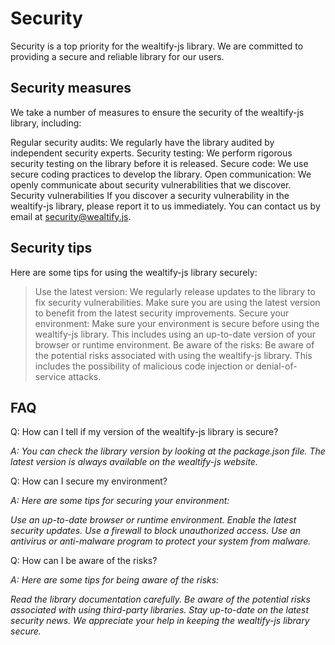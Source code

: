 # Security
Security is a top priority for the wealtify-js library. We are committed to providing a secure and reliable library for our users.

## Security measures
We take a number of measures to ensure the security of the wealtify-js library, including:

Regular security audits: We regularly have the library audited by independent security experts.
Security testing: We perform rigorous security testing on the library before it is released.
Secure code: We use secure coding practices to develop the library.
Open communication: We openly communicate about security vulnerabilities that we discover.
Security vulnerabilities
If you discover a security vulnerability in the wealtify-js library, please report it to us immediately. You can contact us by email at security@wealtify.js.

## Security tips
Here are some tips for using the wealtify-js library securely:

> Use the latest version: We regularly release updates to the library to fix security vulnerabilities. Make sure you are using the latest version to benefit from the latest security improvements.
> Secure your environment: Make sure your environment is secure before using the wealtify-js library. This includes using an up-to-date version of your browser or runtime environment.
Be aware of the risks: Be aware of the potential risks associated with using the wealtify-js library. This includes the possibility of malicious code injection or denial-of-service attacks.

## FAQ
Q: How can I tell if my version of the wealtify-js library is secure?

*A: You can check the library version by looking at the package.json file. The latest version is always available on the wealtify-js website.*

Q: How can I secure my environment?

*A: Here are some tips for securing your environment:*

*Use an up-to-date browser or runtime environment.*
*Enable the latest security updates.*
*Use a firewall to block unauthorized access.*
*Use an antivirus or anti-malware program to protect your system from malware.*

Q: How can I be aware of the risks?

*A: Here are some tips for being aware of the risks:*

*Read the library documentation carefully.*
*Be aware of the potential risks associated with using third-party libraries.*
*Stay up-to-date on the latest security news.*
*We appreciate your help in keeping the wealtify-js library secure.*
